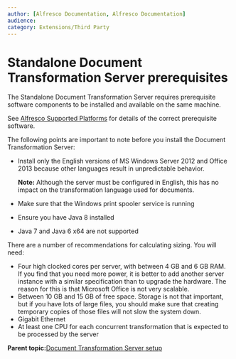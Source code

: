 ```yaml
---
author: [Alfresco Documentation, Alfresco Documentation]
audience: 
category: Extensions/Third Party
---
```


# Standalone Document Transformation Server prerequisites

The Standalone Document Transformation Server requires prerequisite software components to be installed and available on the same machine.

See [Alfresco Supported Platforms](https://www.alfresco.com/services/subscription/supported-platforms) for details of the correct prerequisite software.

The following points are important to note before you install the Document Transformation Server:

-   Install only the English versions of MS Windows Server 2012 and Office 2013 because other languages result in unpredictable behavior.

    **Note:** Although the server must be configured in English, this has no impact on the transformation language used for documents.

-   Make sure that the Windows print spooler service is running
-   Ensure you have Java 8 installed
-   Java 7 and Java 6 x64 are not supported

There are a number of recommendations for calculating sizing. You will need:

-   Four high clocked cores per server, with between 4 GB and 6 GB RAM. If you find that you need more power, it is better to add another server instance with a similar specification than to upgrade the hardware. The reason for this is that Microsoft Office is not very scalable.
-   Between 10 GB and 15 GB of free space. Storage is not that important, but if you have lots of large files, you should make sure that creating temporary copies of those files will not slow the system down.
-   Gigabit Ethernet
-   At least one CPU for each concurrent transformation that is expected to be processed by the server

**Parent topic:**[Document Transformation Server setup](../concepts/transerv-prerequisites.md)

